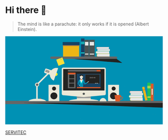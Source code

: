 # Hi there 👋

> The  mind is like a parachute: it only works if it is opened (Albert Einstein).

![](https://github.com/Lovux06/Lovux06/blob/master/Lovux06.gif)

[SERVITEC](https://lovux06.github.io/SERVITEC/)
